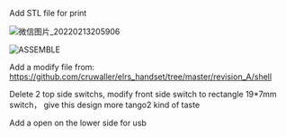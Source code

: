 Add STL file for print

![微信图片_20220213205906](https://user-images.githubusercontent.com/43392862/153756403-789029c5-4441-459e-934f-d02f58a66610.jpg)


![ASSEMBLE](https://user-images.githubusercontent.com/43392862/160217729-81108e26-133e-49e3-99d4-6dcfcf1451c4.jpg)


Add a modify file from: https://github.com/cruwaller/elrs_handset/tree/master/revision_A/shell

Delete 2 top side switchs, modify front side switch to rectangle 19*7mm switch， give this design more tango2 kind of taste

Add a open on the lower side for usb 

